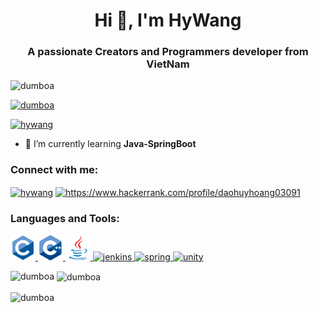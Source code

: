 <h1 align="center">Hi 👋, I'm HyWang</h1>
<h3 align="center">A passionate Creators and Programmers developer from VietNam</h3>

<p align="left"> <img src="https://komarev.com/ghpvc/?username=dumboa&label=Profile%20views&color=0e75b6&style=flat" alt="dumboa" /> </p>

<p align="left"> <a href="https://github.com/ryo-ma/github-profile-trophy"><img src="https://github-profile-trophy.vercel.app/?username=dumboa" alt="dumboa" /></a> </p>

<p align="left"> <a href="https://twitter.com/hywang" target="blank"><img src="https://img.shields.io/twitter/follow/hywang?logo=twitter&style=for-the-badge" alt="hywang" /></a> </p>

- 🌱 I’m currently learning **Java-SpringBoot**

<h3 align="left">Connect with me:</h3>
<p align="left">
<a href="https://twitter.com/hywang" target="blank"><img align="center" src="https://raw.githubusercontent.com/rahuldkjain/github-profile-readme-generator/master/src/images/icons/Social/twitter.svg" alt="hywang" height="30" width="40" /></a>
<a href="https://www.hackerrank.com/https://www.hackerrank.com/profile/daohuyhoang03091" target="blank"><img align="center" src="https://raw.githubusercontent.com/rahuldkjain/github-profile-readme-generator/master/src/images/icons/Social/hackerrank.svg" alt="https://www.hackerrank.com/profile/daohuyhoang03091" height="30" width="40" /></a>
</p>

<h3 align="left">Languages and Tools:</h3>
<p align="left"> <a href="https://www.cprogramming.com/" target="_blank" rel="noreferrer"> <img src="https://raw.githubusercontent.com/devicons/devicon/master/icons/c/c-original.svg" alt="c" width="40" height="40"/> </a> <a href="https://www.w3schools.com/cpp/" target="_blank" rel="noreferrer"> <img src="https://raw.githubusercontent.com/devicons/devicon/master/icons/cplusplus/cplusplus-original.svg" alt="cplusplus" width="40" height="40"/> </a> <a href="https://www.java.com" target="_blank" rel="noreferrer"> <img src="https://raw.githubusercontent.com/devicons/devicon/master/icons/java/java-original.svg" alt="java" width="40" height="40"/> </a> <a href="https://www.jenkins.io" target="_blank" rel="noreferrer"> <img src="https://www.vectorlogo.zone/logos/jenkins/jenkins-icon.svg" alt="jenkins" width="40" height="40"/> </a> <a href="https://spring.io/" target="_blank" rel="noreferrer"> <img src="https://www.vectorlogo.zone/logos/springio/springio-icon.svg" alt="spring" width="40" height="40"/> </a> <a href="https://unity.com/" target="_blank" rel="noreferrer"> <img src="https://www.vectorlogo.zone/logos/unity3d/unity3d-icon.svg" alt="unity" width="40" height="40"/> </a> </p>

<p><img align="left" src="https://github-readme-stats.vercel.app/api/top-langs?username=dumboa&show_icons=true&locale=en&layout=compact" alt="dumboa" /></p>

<p>&nbsp;<img align="center" src="https://github-readme-stats.vercel.app/api?username=dumboa&show_icons=true&locale=en" alt="dumboa" /></p>

<p><img align="center" src="https://github-readme-streak-stats.herokuapp.com/?user=dumboa&" alt="dumboa" /></p>

